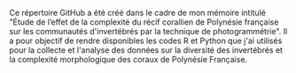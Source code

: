Ce répertoire GitHub a été créé dans le cadre de mon mémoire intitulé "Étude de l’effet de la complexité du récif corallien de Polynésie française sur les communautés d'invertébrés par la technique de photogrammétrie". 
Il a pour objectif de rendre disponibles les codes R et Python que j'ai utilisés pour la collecte et l'analyse des données sur la diversité des invertébrés et la complexité morphologique des coraux de Polynésie Française.
